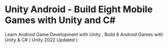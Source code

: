 # Unity Android - Build Eight Mobile Games with Unity and C#
Learn Android Game Development with Unity , Build 8 Android Games with Unity & C# ( Unity 2022 Updated )

